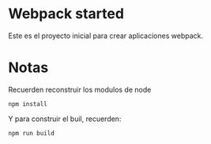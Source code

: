 # Webpack started
Este es el proyecto inicial para crear aplicaciones webpack.
# Notas
Recuerden reconstruir los modulos de node
```
npm install
```
Y para construir el buil, recuerden:
```
npm run build
